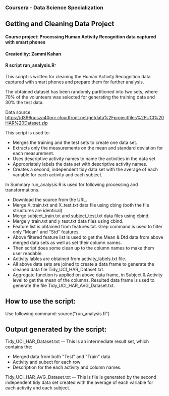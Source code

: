 ### Coursera - Data Science Specialization
## Getting and Cleaning Data Project

#### Course project: Processing Human Activity Recognition data captured with smart phones
#### Created by: Zammi Kahan

#### R script run_analysis.R: 

 This script is written for cleaning the Human Activity Recognition data captured with
 smart phones and prepare them for further analysis.

 The obtained dataset has been randomly partitioned into two sets, where 70% of the volunteers 
 was selected for generating the training data and 30% the test data. 

Data source: https://d396qusza40orc.cloudfront.net/getdata%2Fprojectfiles%2FUCI%20HAR%20Dataset.zip

This script is used to:
* Merges the training and the test sets to create one data set.
* Extracts only the measurements on the mean and standard deviation for each measurement. 
* Uses descriptive activity names to name the activities in the data set
* Appropriately labels the data set with descriptive activity names. 
* Creates a second, independent tidy data set with the average of each variable for each activity and 
   each subject.

In Summary run_analysis.R is used for following processing and transformations.
* Download the source from the URL.
* Merge X_train.txt and X_test.txt data file using cbing (both the file structures are identical)
* Merge subject_train.txt and subject_test.txt data files using cbind.
* Merge y_train.txt and y_test.txt data files using cbind.
* Feature list is obtained from features.txt. Grep command is used to filter only "Mean" and "Std" features.
* Above filtered feature list is used to get the Mean & Dtd data from above merged data sets as well as set their column names.
* Then script does some clean up to the column names to make them user readable.
* Activity lables are obtained from activity_labels.txt file.
* All above data sets are joined to create a data frame to generate the cleaned data file Tidy_UCI_HAR_Dataset.txt.
* Aggregate function is applied on above data frame, in Subject & Activity level to get the mean of the columns. Resulted data frame is used to generate the file Tidy_UCI_HAR_AVG_Dataset.txt.


How to use the script:
----------------------
Use following command: source("run_analysis.R")


Output generated by the script:
-------------------------------
Tidy_UCI_HAR_Dataset.txt -- 
This is an intermediate result set, which contains the:
* Merged data from both "Test" and "Train" data
* Activity and subect for each row
* Description for the each activity and column names. 

Tidy_UCI_HAR_AVG_Dataset.txt -- 
This is file is generated by the second independent tidy data set created with the average of each variable for each activity and each subject. 


